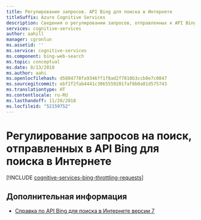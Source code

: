 ```yaml
---
title: Регулирование запросов. API Bing для поиска в Интернете
titleSuffix: Azure Cognitive Services
description: Сведения о регулировании запросов, отправленных к API Bing для поиска в Интернете.
services: cognitive-services
author: aahill
manager: cgronlun
ms.assetid: ''
ms.service: cognitive-services
ms.component: bing-web-search
ms.topic: conceptual
ms.date: 8/13/2018
ms.author: aahi
ms.openlocfilehash: d5804778fa9346ff1f8ad2f7810b3ccb0e7c0847
ms.sourcegitcommit: ebf2f2fab4441c3065559201faf8b0a81d575743
ms.translationtype: HT
ms.contentlocale: ru-RU
ms.lasthandoff: 11/20/2018
ms.locfileid: "52159752"
---
```

# <a name="throttling-requests-to-the-bing-web-search-api"></a>Регулирование запросов на поиск, отправленных в API Bing для поиска в Интернете

[!INCLUDE [cognitive-services-bing-throttling-requests](../../../includes/cognitive-services-bing-throttling-requests.md)]

## <a name="next-steps"></a>Дополнительная информация

* [Справка по API Bing для поиска в Интернете версии 7](https://docs.microsoft.com/rest/api/cognitiveservices/bing-web-api-v7-reference)
